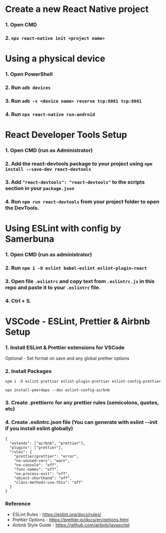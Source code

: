 # Create a new React Native project
### 1. Open CMD
### 2. ```npx react-native init <project name>```

# Using a physical device

### 1. Open PowerShell
### 2. Run ```adb devices```
### 3. Run ```adb -s <device name> reverse tcp:8081 tcp:8081```
### 4. Run ```npx react-native run-android```

# React Developer Tools Setup
### 1. Open CMD (run as Administrator)
### 2. Add the react-devtools package to your project using ```npm install --save-dev react-devtools```
### 3. Add ```"react-devtools": "react-devtools"``` to the scripts section in your ```package.json```
### 4. Run ```npm run react-devtools``` from your project folder to open the DevTools.

# Using ESLint with config by Samerbuna
### 1. Open CMD (run as administrator)
### 2. Run ```npm i -D eslint babel-eslint eslint-plugin-react```
### 3. Open file ```.eslintrc``` and copy text from ```.eslintrc.js``` in this repo and paste it to your ```.eslintrc``` file.
### 4. Ctrl + S.

# VSCode - ESLint, Prettier & Airbnb Setup

### 1. Install ESLint & Prettier extensions for VSCode

Optional - Set format on save and any global prettier options

### 2. Install Packages
```
npm i -D eslint prettier eslint-plugin-prettier eslint-config-prettier
```

```
npx install-peerdeps --dev eslint-config-airbnb
```

### 3. Create .prettierrc for any prettier rules (semicolons, quotes, etc)

### 4. Create .eslintrc.json file (You can generate with eslint --init if you install eslint globally)

```
{
  "extends": ["airbnb", "prettier"],
  "plugins": ["prettier"],
  "rules": {
    "prettier/prettier": "error",
    "no-unused-vars": "warn",
    "no-console": "off",
    "func-names": "off",
    "no-process-exit": "off",
    "object-shorthand": "off",
    "class-methods-use-this": "off"
  }
}
```

### Reference
* ESLint Rules - https://eslint.org/docs/rules/
* Prettier Options - https://prettier.io/docs/en/options.html
* Airbnb Style Guide - https://github.com/airbnb/javascript
